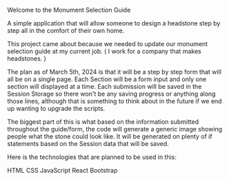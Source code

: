 Welcome to the Monument Selection Guide

A simple application that will allow someone to design a headstone step by step all in the comfort of their own home.

This project came about because we needed to update our monument selection guide at my current job. ( I work for a company that makes headstones. )

The plan as of March 5th, 2024 is that it will be a step by step form that will all be on a single page. Each Section will be a form input and only one section will displayed at a time. Each submission will be saved in the Session Storage so there won't be any saving progress or anything along those lines, although that is something to think about in the future if we end up wanting to upgrade the scripts.

The biggest part of this is what based on the information submitted throughout the guide/form, the code will generate a generic image showing people what the stone could look like. It will be generated on plenty of if statements based on the Session data that will be saved.

Here is the technologies that are planned to be used in this:

HTML
CSS
JavaScript
React
Bootstrap
